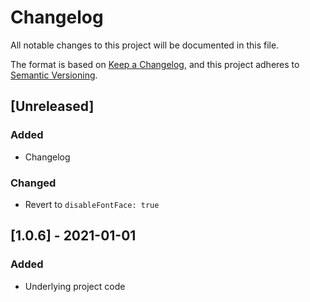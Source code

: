 # Changelog

All notable changes to this project will be documented in this file.

The format is based on [Keep a Changelog](https://keepachangelog.com/en/1.0.0/),
and this project adheres to [Semantic Versioning](https://semver.org/spec/v2.0.0.html).

## [Unreleased]
### Added
- Changelog

### Changed
- Revert to `disableFontFace: true`

## [1.0.6] - 2021-01-01
### Added
- Underlying project code